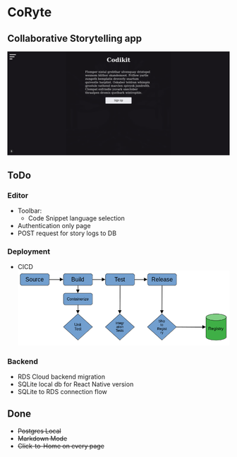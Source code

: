 # CoRyte


## Collaborative Storytelling app
![Sample_Image](./public/example.png)


## ToDo
### Editor
- Toolbar:
    - Code Snippet language selection
- Authentication only page
- POST request for story logs to DB


### Deployment
- CICD
![cicd dag](./public/cicd.png)

### Backend
- RDS Cloud backend migration
- SQLite local db for React Native version
- SQLite to RDS connection flow



## Done
- ~~Postgres Local~~
- ~~Markdown Mode~~
- ~~Click-to-Home on every page~~ 

